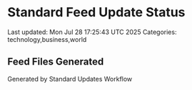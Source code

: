 # Standard Feed Update Status
Last updated: Mon Jul 28 17:25:43 UTC 2025
Categories: technology,business,world

## Feed Files Generated

Generated by Standard Updates Workflow
